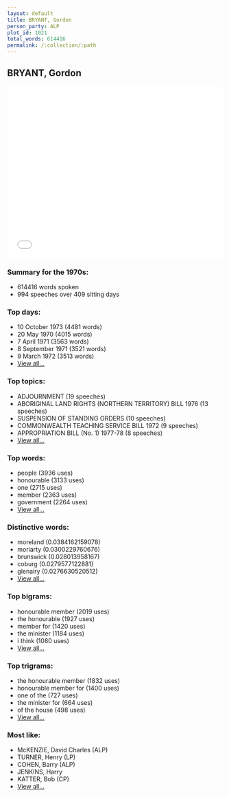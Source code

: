 ```yaml
---
layout: default
title: BRYANT, Gordon
person_party: ALP
plot_id: 1021
total_words: 614416
permalink: /:collection/:path
---
```


## BRYANT, Gordon

<iframe width="100%" height="400" frameborder="0" scrolling="no" src="//plot.ly/~wragge/1021.embed"></iframe>


### Summary for the 1970s:

* 614416 words spoken
* 994 speeches over 409 sitting days


### Top days:

* 10 October 1973 (4481 words)
* 20 May 1970 (4015 words)
* 7 April 1971 (3563 words)
* 8 September 1971 (3521 words)
* 9 March 1972 (3513 words)
* [View all...](days/)


### Top topics:

* ADJOURNMENT (19 speeches)
* ABORIGINAL LAND RIGHTS (NORTHERN TERRITORY) BILL 1976 (13 speeches)
* SUSPENSION OF STANDING ORDERS (10 speeches)
* COMMONWEALTH TEACHING SERVICE BILL 1972 (9 speeches)
* APPROPRIATION BILL (No. 1) 1977-78 (8 speeches)
* [View all...](topics/)


### Top words:

* people (3936 uses)
* honourable (3133 uses)
* one (2715 uses)
* member (2363 uses)
* government (2264 uses)
* [View all...](words/)


### Distinctive words:

* moreland (0.0384162159078)
* moriarty (0.0300229760676)
* brunswick (0.028013958167)
* coburg (0.0279577122881)
* glenairy (0.0276630520512)
* [View all...](sig_words/)


### Top bigrams:

* honourable member (2019 uses)
* the honourable (1927 uses)
* member for (1420 uses)
* the minister (1184 uses)
* i think (1080 uses)
* [View all...](bigrams/)


### Top trigrams:

* the honourable member (1832 uses)
* honourable member for (1400 uses)
* one of the (727 uses)
* the minister for (664 uses)
* of the house (498 uses)
* [View all...](trigrams/)


### Most like:

* McKENZIE, David Charles (ALP)
* TURNER, Henry (LP)
* COHEN, Barry (ALP)
* JENKINS, Harry 
* KATTER, Bob (CP)
* [View all...](similarities/)
